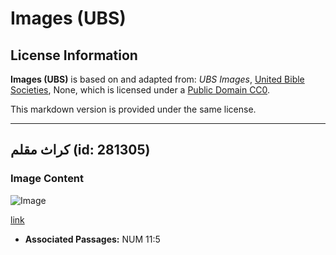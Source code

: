# Images (UBS)

## License Information

**Images (UBS)** is based on and adapted from: _UBS Images_, [United Bible Societies](https://unitedbiblesocieties.org/), None, which is licensed under a [Public Domain CC0](https://creativecommons.org/public-domain/cc0/).

This markdown version is provided under the same license.



--------------------------------

## كراث مقلم (id: 281305)

### Image Content

![Image](https://cdn.aquifer.bible/aquifer-content/resources/Media/WEB-0585_leek_trimmed.jpg)

[link](https://cdn.aquifer.bible/aquifer-content/resources/Media/WEB-0585_leek_trimmed.jpg)

* **Associated Passages:** NUM 11:5

